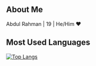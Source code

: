 ## About Me

Abdul Rahman | 19 | He/Him ❤

## Most Used Languages

[![Top Langs](https://github-readme-stats.vercel.app/api/top-langs/?username=Abdul1810)](https://rahman.works)
